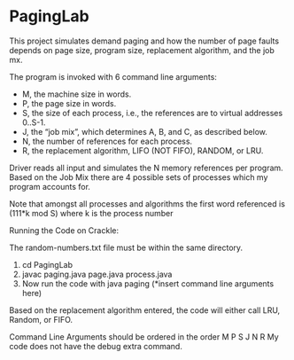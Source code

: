 # PagingLab
This project simulates demand paging and how the number of page faults depends on page size, program size, replacement algorithm, and the job mx.

The program is invoked with 6 command line arguments:

- M, the machine size in words.
- P, the page size in words.
- S, the size of each process, i.e., the references are to virtual addresses 0..S-1.
- J, the “job mix”, which determines A, B, and C, as described below.
- N, the number of references for each process.
- R, the replacement algorithm, LIFO (NOT FIFO), RANDOM, or LRU.

Driver reads all input and simulates the N memory references per program. 
Based on the Job Mix there are 4 possible sets of processes which my program accounts for. 

Note that amongst all processes and algorithms the first word referenced is (111*k mod S) where k is the process number


Running the Code on Crackle:

The random-numbers.txt file must be within the same directory.
1) cd PagingLab
2) javac paging.java page.java process.java
3) Now run the code with java paging (*insert command line arguments here)

Based on the replacement algorithm entered, the code will either call LRU, Random, or FIFO. 


Command Line Arguments should be ordered in the order M P S J N R
My code does not have the debug extra command.